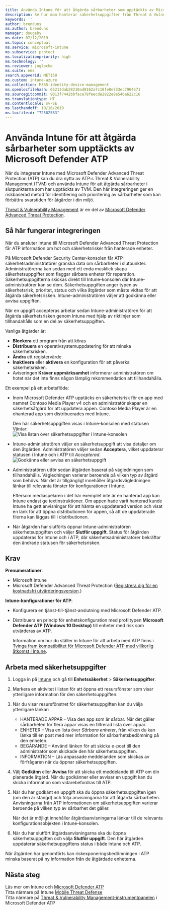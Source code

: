 ```yaml
---
title: Använda Intune för att åtgärda sårbarheter som upptäckts av Microsoft Defender ATP – Azure | Microsoft Docs
description: Se hur man hanterar säkerhetsuppgifter från Threat & Vulnerability Management, en del av Microsoft Defender Advanced Threat Protection (ATP), från Intune-konsolen.
keywords: ''
author: brenduns
ms.author: brenduns
manager: dougeby
ms.date: 07/12/2019
ms.topic: conceptual
ms.service: microsoft-intune
ms.subservice: protect
ms.localizationpriority: high
ms.technology: ''
ms.reviewer: joglocke
ms.suite: ems
search.appverid: MET150
ms.custom: intune-azure
ms.collection: M365-identity-device-management
ms.openlocfilehash: 65213dab28210ad8162a7c18fe0e733ec7964571
ms.sourcegitcommit: 9013f7442bbface78feecde2922e8e546a622c16
ms.translationtype: HT
ms.contentlocale: sv-SE
ms.lasthandoff: 10/16/2019
ms.locfileid: "72502583"
---
```

# <a name="use-intune-to-remediate-vulnerabilities-identified-by-microsoft-defender-atp"></a>Använda Intune för att åtgärda sårbarheter som upptäckts av Microsoft Defender ATP  

När du integrerar Intune med Microsoft Defender Advanced Threat Protection (ATP) kan du dra nytta av ATP:s Threat & Vulnerability Management (TVM) och använda Intune för att åtgärda sårbarheter i slutpunkterna som har upptäckts av TVM. Den här integreringen ger en riskbaserad metod för identifiering och prioritering av sårbarheter som kan förbättra svarstiden för åtgärder i din miljö.  

[Threat & Vulnerability Management](https://docs.microsoft.com/windows/security/threat-protection/windows-defender-atp/next-gen-threat-and-vuln-mgt) är en del av [Microsoft Defender Advanced Threat Protection](https://docs.microsoft.com/windows/security/threat-protection/windows-defender-atp/windows-defender-advanced-threat-protection).  

## <a name="how-integration-works"></a>Så här fungerar integreringen  

När du ansluter Intune till Microsoft Defender Advanced Threat Protection får ATP information om hot och säkerhetsrisker från hanterade enheter.  

På Microsoft Defender Security Center-konsolen får ATP-säkerhetsadministratörer granska data om sårbarheter i slutpunkter. Administratörerna kan sedan med ett enda musklick skapa säkerhetsuppgifter som flaggar sårbara enheter för reparation. Säkerhetsuppgifterna skickas direkt till Intune-konsolen där Intune-administratörer kan se dem. Säkerhetsuppgiften anger typen av säkerhetsrisk, prioritet, status och vilka åtgärder som måste vidtas för att åtgärda säkerhetsrisken. Intune-administratören väljer att godkänna eller avvisa uppgiften.  

När en uppgift accepteras arbetar sedan Intune-administratören för att åtgärda säkerhetsrisken genom Intune med hjälp av riktlinjer som tillhandahålls som en del av säkerhetsuppgiften.  

Vanliga åtgärder är:  

- **Blockera** ett program från att köras  
- **Distribuera** en operativsystemuppdatering för att minska säkerhetsrisken.  
- **Ändra**  ett registervärde.  
- **Inaktivera** eller **aktivera** en konfiguration för att påverka säkerhetsrisken.  
- Aviseringen **Kräver uppmärksamhet** informerar administratören om hotet när det inte finns någon lämplig rekommendation att tillhandahålla.  

Ett exempel på ett arbetsflöde:

- Inom Microsoft Defender ATP upptäcks en säkerhetsrisk för en app med namnet Contoso Media Player v4 och en administratör skapar en säkerhetsåtgärd för att uppdatera appen. Contoso Media Player är en ohanterad app som distribuerades med Intune.  

  Den här säkerhetsuppgiften visas i Intune-konsolen med statusen Väntar:  
  ![Visa listan över säkerhetsuppgifter i Intune-konsolen](./media/atp-manage-vulnerabilities/temp-security-tasks.png)
 
- Intune-administratören väljer en säkerhetsuppgift att visa detaljer om den åtgärden.  Administratören väljer sedan **Acceptera**, vilket uppdaterar statusen i Intune och i ATP till *Accepterad*.  
  ![Godkänna eller avvisa en säkerhetsuppgift](./media/atp-manage-vulnerabilities/temp-accept-task.png) 
 
- Administratören utför sedan åtgärden baserat på vägledningen som tillhandahålls.  Vägledningen varierar beroende på vilken typ av åtgärd som behövs. När det är tillgängligt innehåller åtgärdsvägledningen länkar till relevanta fönster för konfigurationer i Intune. 

  Eftersom mediaspelaren i det här exemplet inte är en hanterad app kan Intune endast ge textinstruktioner. Om appen hade varit hanterad kunde Intune ha gett anvisningar för att hämta en uppdaterad version och visat en länk för att öppna distributionen för appen, så att de uppdaterade filerna kan läggas till i distributionen. 

- När åtgärden har slutförts öppnar Intune-administratören säkerhetsuppgiften och väljer **Slutför uppgift**.  Status för åtgärden uppdateras för Intune och i ATP, där säkerhetsadministratörer bekräftar den ändrade statusen för säkerhetsrisken.  

## <a name="prerequisites"></a>Krav  

**Prenumerationer**:  

- Microsoft Intune  
- Microsoft Defender Advanced Threat Protection ([Registrera dig för en kostnadsfri utvärderingsversion](https://www.microsoft.com/WindowsForBusiness/windows-atp?ocid=docs-wdatp-main-abovefoldlink).)  

**Intune-konfigurationer för ATP**:  

- Konfigurera en tjänst-till-tjänst-anslutning med Microsoft Defender ATP.  
- Distribuera en princip för enhetskonfiguration med profiltypen **Microsoft Defender ATP (Windows 10 Desktop)** till enheter med risk som utvärderas av ATP.

  Information om hur du ställer in Intune för att arbeta med ATP finns i [Tvinga fram kompatibilitet för Microsoft Defender ATP med villkorlig åtkomst i Intune](advanced-threat-protection.md#enable-microsoft-defender-atp-in-intune).  

## <a name="work-with-security-tasks"></a>Arbeta med säkerhetsuppgifter  

1. Logga in på [Intune](https://go.microsoft.com/fwlink/?linkid=2090973) och gå till **Enhetssäkerhet** > **Säkerhetsuppgifter**.  
2. Markera en aktivitet i listan för att öppna ett resursfönster som visar ytterligare information för den säkerhetsuppgiften.  
3. När du visar resursfönstret för säkerhetsuppgiften kan du välja ytterligare länkar:  
   - HANTERADE APPAR – Visa den app som är sårbar. När det gäller sårbarheten för flera appar visas en filtrerad lista över appar.  
   - ENHETER – Visa en lista över *Sårbara enheter*, från vilken du kan länka till en post med mer information för sårbarhetsbedömning på den enheten.  
   - BEGÄRANDE – Använd länken för att skicka e-post till den administratör som skickade den här säkerhetsuppgiften.  
   - INFORMATION – Läs anpassade meddelanden som skickas av förfrågaren när du öppnar säkerhetsuppgiften.  
4. Välj **Godkänn** eller **Avvisa** för att skicka ett meddelande till ATP om din planerade åtgärd. När du godkänner eller avvisar en uppgift kan du skicka information som vidarebefordras till ATP.  

5. När du har godkänt en uppgift ska du öppna säkerhetsuppgiften igen (om den är stängd) och följa anvisningarna för att åtgärda sårbarheten.  Anvisningarna från ATP informationen om säkerhetsuppgiften varierar beroende på vilken typ av sårbarhet det gäller.  

   När det är möjligt innehåller åtgärdsanvisningarna länkar till de relevanta konfigurationsobjekten i Intune-konsolen.  

6. När du har slutfört åtgärdsanvisningarna ska du öppna säkerhetsuppgiften och välja **Slutför uppgift**.  Den här åtgärden uppdaterar säkerhetsuppgiftens status i både Intune och ATP.  

När åtgärden har genomförts kan riskexponeringsbedömningen i ATP minska baserat på ny information från de åtgärdade enheterna. 

## <a name="next-steps"></a>Nästa steg
Läs mer om Intune och [Microsoft Defender ATP](advanced-threat-protection.md)  
Titta närmare på Intune [Mobile Threat Defense](mobile-threat-defense.md)  
Titta närmare på [Threat & Vulnerability Management-instrumentpanelen](https://docs.microsoft.com/windows/security/threat-protection/windows-defender-atp/tvm-dashboard-insights) i Microsoft Defender ATP
